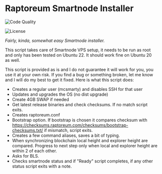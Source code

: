 # Raptoreum Smartnode Installer

![Code Quality](https://img.shields.io/codacy/grade/lorne-rtm/smartnode-installer)

![License](https://img.shields.io/github/license/lorne-rtm/smartnode-installer)

*Fairly, kinda, somewhat easy Smartnode installer.*

This script takes care of Smartnode VPS setup, it needs to be run as root and only has been tested on Ubuntu 22. It should work fine on Ubuntu 20 as well.

This script is provided as is and I do not guarantee it will work for you, you use it at your own risk. If you find a bug or something broken, let me know and I will do my best to get it fixed. Here is what this script does:

- Creates a regular user (mcsmarty) and disables SSH for that user
- Updates and upgrades the OS (no dist upgrade)
- Create 4GB SWAP if needed
- Get latest release binaries and check checksums. If no match script exits.
- Creates raptoreum.conf
- Bootstrap option. If bootstrap is chosen it compares checksum with <https://checksums.raptoreum.com/checksums/bootstrap-checksums.txt/> if mismatch, script exits.
- Creates a few command aliases, saves a bit of typing.
- When synchronizing blockchain local height and explorer height are compared. Progress to next step only when local and explorer height are within 2 of each other.
- Asks for BLS.
- Checks smartnode status and if "Ready" script completes, if any other status script exits with a note.
